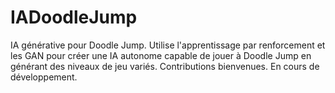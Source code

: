 # IADoodleJump
IA générative pour Doodle Jump. Utilise l'apprentissage par renforcement et les GAN pour créer une IA autonome capable de jouer à Doodle Jump en générant des niveaux de jeu variés. Contributions bienvenues. En cours de développement.
